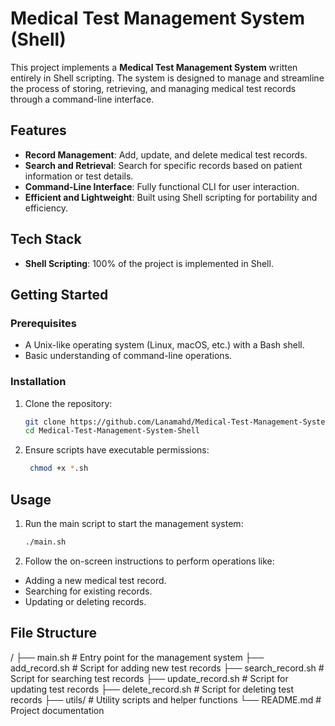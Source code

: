 # Medical Test Management System (Shell)

This project implements a **Medical Test Management System** written entirely in Shell scripting. The system is designed to manage and streamline the process of storing, retrieving, and managing medical test records through a command-line interface.

## Features
- **Record Management**: Add, update, and delete medical test records.
- **Search and Retrieval**: Search for specific records based on patient information or test details.
- **Command-Line Interface**: Fully functional CLI for user interaction.
- **Efficient and Lightweight**: Built using Shell scripting for portability and efficiency.

## Tech Stack
- **Shell Scripting**: 100% of the project is implemented in Shell.

## Getting Started

### Prerequisites
- A Unix-like operating system (Linux, macOS, etc.) with a Bash shell.
- Basic understanding of command-line operations.

### Installation
1. Clone the repository:
   ```bash
   git clone https://github.com/Lanamahd/Medical-Test-Management-System-Shell.git
   cd Medical-Test-Management-System-Shell

2. Ensure scripts have executable permissions:
   ```bash
    chmod +x *.sh

## Usage

1. Run the main script to start the management system:
   ```bash
   ./main.sh

2. Follow the on-screen instructions to perform operations like:

- Adding a new medical test record.
- Searching for existing records.
- Updating or deleting records.


## File Structure
/
├── main.sh                 # Entry point for the management system
├── add_record.sh           # Script for adding new test records
├── search_record.sh        # Script for searching test records
├── update_record.sh        # Script for updating test records
├── delete_record.sh        # Script for deleting test records
├── utils/                  # Utility scripts and helper functions
└── README.md               # Project documentation
